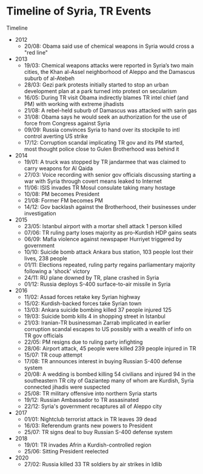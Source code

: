 # Timeline of Syria, TR Events

Timeline
   * 2012
     * 20/08: Obama said use of chemical weapons in Syria would cross a "red line"
   * 2013
     * 19/03: Chemical weapons attacks were reported in Syria’s two main cities, the Khan al-Assel neighborhood of Aleppo and the Damascus suburb of al-Atebeh
     * 28/03: Gezi park protests initially started to stop an urban development plan at a park turned into protest on secularism
     * 16/05: During TR visit Obama indirectly blames TR intel chief (and PM) with working with extreme jihadists
     * 21/08: A rebel-held suburb of Damascus was attacked with sarin gas
     * 31/08: Obama says he would seek an authorization for the use of force from Congress against Syria
     * 09/09: Russia convinces Syria to hand over its stockpile to intl control averting US strike
     * 17/12: Corruption scandal implicating TR gov and its PM started, most thought police close to Gulen Brotherhood was behind it
   * 2014
     * 19/01: A truck was stopped by TR jandarmee that was claimed to carry weapons for Al Qaida
     * 27/03: Voice recording with senior gov officials discussing starting a war with Syria through covert means leaked to Internet
     * 11/06: ISIS invades TR Mosul consulate taking many hostage
     * 10/08: PM becomes President
     * 21/08: Former FM becomes PM
     * 14/12: Gov backlash against the Brotherhood, their businesses under investigation
   * 2015
     * 23/05: Istanbul airport with a mortar shell attack 1 person killed 
     * 07/06: TR ruling party loses majority as pro-Kurdish HDP gains seats
     * 06/09: Mafia violence against newspaper Hurriyet triggered by government
     * 10/10: Suicide bomb attack Ankara bus station, 103 people lost their lives, 238 people
     * 01/11: Elections repeated, ruling party regains parliamentary majority following a 'shock' victory
     * 24/11: RU plane downed by TR, plane crashed in Syria
     * 01/12: Russia deploys S-400 surface-to-air missile in Syria
   * 2016
     * 11/02: Assad forces retake key Syrian highway
     * 15/02: Kurdish-backed forces take Syrian town
     * 13/03: Ankara suicide bombing killed  37 people injured 125
     * 19/03: Suicide bomb kills 4 in shopping street in Istanbul
     * 21/03: Iranian-TR businessman Zarrab implicated in earlier corruption scandal escapes to US possibly with a wealth of info on TR gov officials
     * 22/05: PM resigns due to ruling party infighting
     * 28/06: Airport attack, 45 people were killed 239 people injured in TR
     * 15/07: TR coup attempt
     * 17/08: TR announces interest in buying Russian S-400 defense system
     * 20/08: A wedding is bombed killing 54 civilians and injured 94 in the southeastern TR city of Gaziantep many of whom are Kurdish, Syria connected jihadis were suspected
     * 25/08: TR military offensive into northern Syria starts 
     * 19/12: Russian Ambassador to TR assasinated
     * 22/12: Syria's government recaptures all of Aleppo city
   * 2017
     * 01/01: Nightclub terrorist attack in TR leaves 39 dead
     * 16/03: Referendum grants new powers to President
     * 25/07: TR signs deal to buy Russian S-400 defense system
   * 2018
     * 19/01: TR invades Afrin a Kurdish-controlled region
     * 25/06: Sitting President reelected
   * 2020
     * 27/02: Russia killed 33 TR soldiers by air strikes in Idlib 



